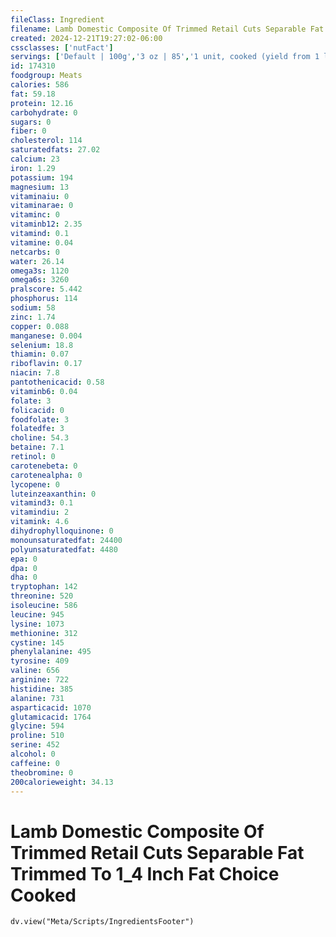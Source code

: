 ```yaml
---
fileClass: Ingredient
filename: Lamb Domestic Composite Of Trimmed Retail Cuts Separable Fat Trimmed To 1_4 Inch Fat Choice Cooked
created: 2024-12-21T19:27:02-06:00
cssclasses: ['nutFact']
servings: ['Default | 100g','3 oz | 85','1 unit, cooked (yield from 1 lb raw meat) | 286']
id: 174310
foodgroup: Meats
calories: 586
fat: 59.18
protein: 12.16
carbohydrate: 0
sugars: 0
fiber: 0
cholesterol: 114
saturatedfats: 27.02
calcium: 23
iron: 1.29
potassium: 194
magnesium: 13
vitaminaiu: 0
vitaminarae: 0
vitaminc: 0
vitaminb12: 2.35
vitamind: 0.1
vitamine: 0.04
netcarbs: 0
water: 26.14
omega3s: 1120
omega6s: 3260
pralscore: 5.442
phosphorus: 114
sodium: 58
zinc: 1.74
copper: 0.088
manganese: 0.004
selenium: 18.8
thiamin: 0.07
riboflavin: 0.17
niacin: 7.8
pantothenicacid: 0.58
vitaminb6: 0.04
folate: 3
folicacid: 0
foodfolate: 3
folatedfe: 3
choline: 54.3
betaine: 7.1
retinol: 0
carotenebeta: 0
carotenealpha: 0
lycopene: 0
luteinzeaxanthin: 0
vitamind3: 0.1
vitamindiu: 2
vitamink: 4.6
dihydrophylloquinone: 0
monounsaturatedfat: 24400
polyunsaturatedfat: 4480
epa: 0
dpa: 0
dha: 0
tryptophan: 142
threonine: 520
isoleucine: 586
leucine: 945
lysine: 1073
methionine: 312
cystine: 145
phenylalanine: 495
tyrosine: 409
valine: 656
arginine: 722
histidine: 385
alanine: 731
asparticacid: 1070
glutamicacid: 1764
glycine: 594
proline: 510
serine: 452
alcohol: 0
caffeine: 0
theobromine: 0
200calorieweight: 34.13
---
```


# Lamb Domestic Composite Of Trimmed Retail Cuts Separable Fat Trimmed To 1_4 Inch Fat Choice Cooked

```dataviewjs
dv.view("Meta/Scripts/IngredientsFooter")
```